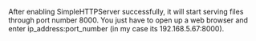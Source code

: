After enabling SimpleHTTPServer successfully, it will start serving files through port number 8000.
You just have to open up a web browser and enter ip_address:port_number (in my case its 192.168.5.67:8000).
